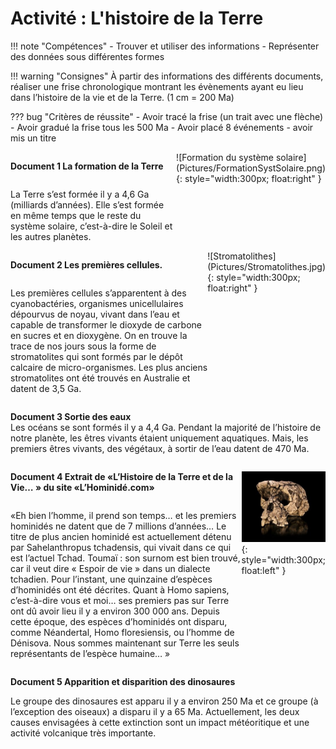 # Activité : L'histoire de la Terre

!!! note "Compétences"
    - Trouver et utiliser des informations
    - Représenter des données sous différentes formes

!!! warning "Consignes"
    À partir des informations des différents documents, réaliser une frise chronologique montrant les évènements ayant eu lieu dans l’histoire de la vie et de la Terre. (1 cm = 200 Ma)
    
??? bug "Critères de réussite"
    - Avoir tracé la frise (un trait avec une flèche)
    - Avoir gradué la frise tous les 500 Ma
    - Avoir placé 8 événements
    - avoir mis un titre


<div markdown style="display: flex; flex-direction:row" > 

<div markdown style="display: flex; flex-direction:column" > 

**Document 1 La formation de la Terre**  


La Terre s’est formée il y a 4,6 Ga (milliards d’années). Elle s’est formée en même temps que le reste du système solaire, c’est-à-dire le Soleil et les autres planètes.
</div>
![Formation du système solaire](Pictures/FormationSystSolaire.png){: style="width:300px; float:right" }
</div>

<div markdown style="display: flex; flex-direction:row" > 

<div markdown style="display: flex; flex-direction:column" > 

**Document 2 Les premières cellules.**  

Les premières cellules s’apparentent à des cyanobactéries, organismes unicellulaires dépourvus de noyau, vivant dans l’eau et capable de transformer le dioxyde de carbone en sucres et en dioxygène. On en trouve la trace de nos jours sous la forme de stromatolites qui sont formés par le dépôt calcaire de micro-organismes. Les plus anciens stromatolites ont été trouvés en Australie et datent de 3,5 Ga.

</div>
![Stromatolithes](Pictures/Stromatolithes.jpg){: style="width:300px; float:right" }
</div>



**Document 3 Sortie des eaux**  
Les océans se sont formés il y a 4,4 Ga. Pendant la majorité de l’histoire de notre planète, les êtres vivants étaient uniquement aquatiques. Mais, les premiers êtres vivants, des végétaux, à sortir de l’eau datent de 470 Ma.


<div markdown style="display: flex; flex-direction:row" > 

<div markdown style="display: flex; flex-direction:column" > 

**Document 4 Extrait de «L’Histoire de la Terre et de la Vie… » du site «L’Hominidé.com»**


«Eh bien l’homme, il prend son temps… et les premiers hominidés ne datent que de 7 millions d’années… 
Le titre de plus ancien hominidé est actuellement détenu par Sahelanthropus tchadensis, qui vivait dans ce qui est l’actuel Tchad.
Toumaï : son surnom est bien trouvé, car il veut dire « Espoir de vie » dans un dialecte tchadien. Pour l’instant, une quinzaine d’espèces d’hominidés ont été décrites. Quant à Homo sapiens, c’est-à-dire vous et moi… ses premiers pas sur Terre ont dû avoir lieu il y a environ 300 000 ans. Depuis cette époque, des espèces d’hominidés ont disparu, comme Néandertal, Homo floresiensis, ou l’homme de Dénisova. Nous sommes maintenant sur Terre les seuls représentants de l’espèce humaine… » 

</div>

![Crâne de Sahelanthropus tchandensis](Pictures/CraneSahelanthropustchandensis.jpg){: style="width:300px; float:left" }

</div>


**Document 5 Apparition et disparition des dinosaures**  

Le groupe des dinosaures est apparu il y a environ 250 Ma et ce groupe (à l’exception des oiseaux) a disparu il y a 65 Ma. Actuellement, les deux causes envisagées à cette extinction sont un impact météoritique et une activité volcanique très importante.



